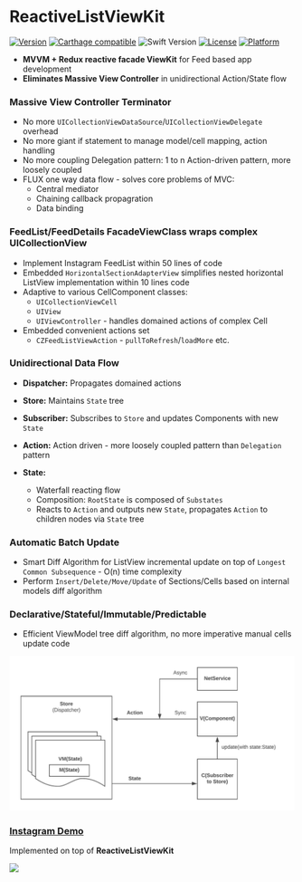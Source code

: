 # ReactiveListViewKit

[![Version](https://img.shields.io/cocoapods/v/ReactiveListViewKit.svg?style=flat)](http://cocoapods.org/pods/ReactiveListViewKit)
[![Carthage compatible](https://img.shields.io/badge/Carthage-compatible-4BC51D.svg?style=flat)](https://github.com/Carthage/Carthage)
![Swift Version](https://img.shields.io/badge/swift-5.0-orange.svg)
[![License](https://img.shields.io/cocoapods/l/ReactiveListViewKit.svg?style=flat)](http://cocoapods.org/pods/ReactiveListViewKit)
[![Platform](https://img.shields.io/cocoapods/p/ReactiveListViewKit.svg?style=flat)](http://cocoapods.org/pods/ReactiveListViewKit)

* **MVVM + Redux reactive facade ViewKit** for Feed based app development
* **Eliminates Massive View Controller** in unidirectional Action/State flow

### Massive View Controller Terminator
 * No more `UICollectionViewDataSource`/`UICollectionViewDelegate` overhead
 * No more giant if statement to manage model/cell mapping, action handling
 * No more coupling Delegation pattern: 1 to n Action-driven pattern, more loosely coupled
 * FLUX one way data flow - solves core problems of MVC: 
   * Central mediator
   * Chaining callback propagration
   * Data binding

### FeedList/FeedDetails FacadeViewClass wraps complex UICollectionView
 * Implement Instagram FeedList within 50 lines of code
 * Embedded `HorizontalSectionAdapterView` simplifies nested horizontal ListView implementation within 10 lines code
 * Adaptive to various CellComponent classes:
   * `UICollectionViewCell`
   * `UIView`
   * `UIViewController` - handles domained actions of complex Cell
 * Embedded convenient actions set
   * `CZFeedListViewAction` - `pullToRefresh`/`loadMore` etc.

 
### Unidirectional Data Flow
 * **Dispatcher:** Propagates domained actions

 * **Store:** Maintains `State` tree

 * **Subscriber:** Subscribes to `Store` and updates Components with new `State`

 * **Action:** Action driven - more loosely coupled pattern than `Delegation` pattern
    
 * **State:**
   * Waterfall reacting flow
   * Composition: `RootState` is composed of `Substates`
   * Reacts to `Action` and outputs new `State`, propagates `Action` to children nodes via `State` tree

### Automatic Batch Update
  * Smart Diff Algorithm for ListView incremental update on top of `Longest Common Subsequence` - O(n) time complexity
  * Perform `Insert/Delete/Move/Update` of Sections/Cells based on internal models diff algorithm

### Declarative/Stateful/Immutable/Predictable
  * Efficient ViewModel tree diff algorithm, no more imperative manual cells update code

  <img src="./Docs/FLUX.jpeg">


### [Instagram Demo](https://github.com/showt1me/CZInstagram)
Implemented on top of **ReactiveListViewKit**

<img src="./Docs/CZInstagram.gif">
